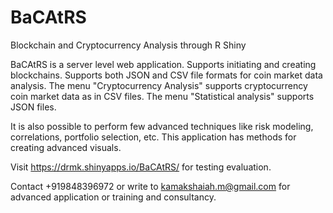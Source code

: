 # BaCAtRS
Blockchain and Cryptocurrency Analysis through R Shiny

BaCAtRS is a server level web application. Supports initiating and creating blockchains. Supports both JSON and CSV file formats for coin market data analysis. The menu "Cryptocurrency Analysis" supports cryptocurrency coin market data as in CSV files. The menu "Statistical analysis" supports JSON files. 

It is also possible to perform few advanced techniques like risk modeling, correlations, portfolio selection, etc. This application has methods for creating advanced visuals.

Visit https://drmk.shinyapps.io/BaCAtRS/ for testing evaluation. 

Contact +919848396972 or write to kamakshaiah.m@gmail.com for advanced application or training and consultancy. 
